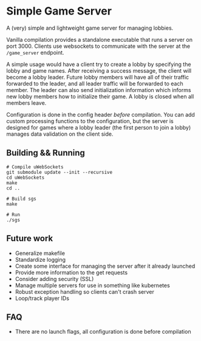 # Simple Game Server
A (very) simple and lightweight game server for managing lobbies.

Vanilla compilation provides a standalone executable that runs a server on port 3000.
Clients use websockets to communicate with the server at the `/game_server` endpoint.

A simple usage would have a client try to create a lobby by specifying the lobby and
game names. After receiving a success message, the client will become a lobby leader.
Future lobby members will have all of their traffic forwarded to the leader, and all
leader traffic will be forwarded to each member. The leader can also send initialization
information which informs new lobby members how to initialize their game. A lobby is
closed when all members leave.

Configuration is done in the config header *before* compilation.
You can add custom processing functions to the configuration, but the server is designed
for games where a lobby leader (the first person to join a lobby) manages data validation
on the client side.

## Building && Running
```
# Compile uWebSockets
git submodule update --init --recursive
cd uWebSockets
make
cd ..

# Build sgs
make

# Run
./sgs
```

## Future work
- Generalize makefile
- Standardize logging
- Create some interface for managing the server after it already launched
- Provide more information to the get requests
- Consider adding security (SSL)
- Manage multiple servers for use in something like kubernetes
- Robust exception handling so clients can't crash server
- Loop/track player IDs

## FAQ
- There are no launch flags, all configuration is done before compilation
